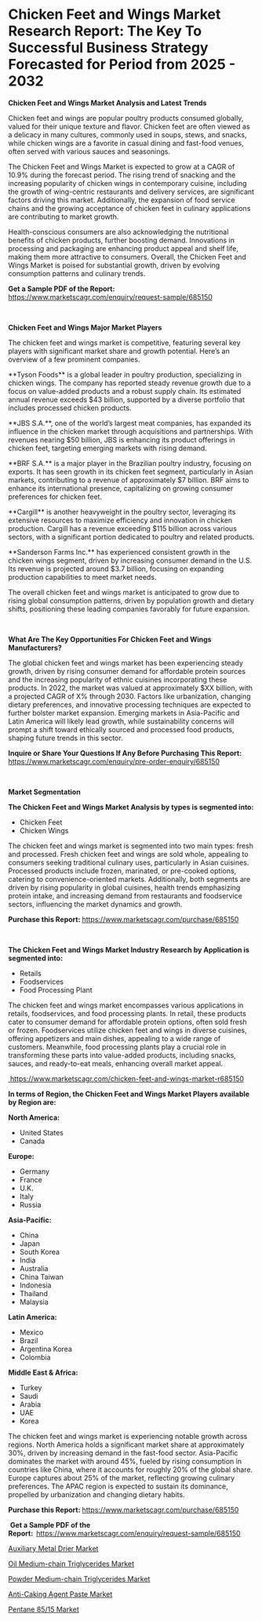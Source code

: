 <p><h1>Chicken Feet and Wings Market Research Report: The Key To Successful Business Strategy Forecasted for Period from 2025 - 2032</h1></p><p><strong>Chicken Feet and Wings Market Analysis and Latest Trends</strong></p>
<p><p>Chicken feet and wings are popular poultry products consumed globally, valued for their unique texture and flavor. Chicken feet are often viewed as a delicacy in many cultures, commonly used in soups, stews, and snacks, while chicken wings are a favorite in casual dining and fast-food venues, often served with various sauces and seasonings.</p><p>The Chicken Feet and Wings Market is expected to grow at a CAGR of 10.9% during the forecast period. The rising trend of snacking and the increasing popularity of chicken wings in contemporary cuisine, including the growth of wing-centric restaurants and delivery services, are significant factors driving this market. Additionally, the expansion of food service chains and the growing acceptance of chicken feet in culinary applications are contributing to market growth.</p><p>Health-conscious consumers are also acknowledging the nutritional benefits of chicken products, further boosting demand. Innovations in processing and packaging are enhancing product appeal and shelf life, making them more attractive to consumers. Overall, the Chicken Feet and Wings Market is poised for substantial growth, driven by evolving consumption patterns and culinary trends.</p></p>
<p><strong>Get a Sample PDF of the Report:&nbsp;</strong> <a href="https://www.marketscagr.com/enquiry/request-sample/685150?utm_campaign=1920&utm_medium=2&utm_source=Github&utm_content=ia&utm_term=08012025&utm_id=chicken-feet-and-wings">https://www.marketscagr.com/enquiry/request-sample/685150</a></p>
<p>&nbsp;</p>
<p><strong>Chicken Feet and Wings Major Market Players</strong></p>
<p><p>The chicken feet and wings market is competitive, featuring several key players with significant market share and growth potential. Here’s an overview of a few prominent companies.</p><p>**Tyson Foods** is a global leader in poultry production, specializing in chicken wings. The company has reported steady revenue growth due to a focus on value-added products and a robust supply chain. Its estimated annual revenue exceeds $43 billion, supported by a diverse portfolio that includes processed chicken products.</p><p>**JBS S.A.**, one of the world’s largest meat companies, has expanded its influence in the chicken market through acquisitions and partnerships. With revenues nearing $50 billion, JBS is enhancing its product offerings in chicken feet, targeting emerging markets with rising demand.</p><p>**BRF S.A.** is a major player in the Brazilian poultry industry, focusing on exports. It has seen growth in its chicken feet segment, particularly in Asian markets, contributing to a revenue of approximately $7 billion. BRF aims to enhance its international presence, capitalizing on growing consumer preferences for chicken feet.</p><p>**Cargill** is another heavyweight in the poultry sector, leveraging its extensive resources to maximize efficiency and innovation in chicken production. Cargill has a revenue exceeding $115 billion across various sectors, with a significant portion dedicated to poultry and related products.</p><p>**Sanderson Farms Inc.** has experienced consistent growth in the chicken wings segment, driven by increasing consumer demand in the U.S. Its revenue is projected around $3.7 billion, focusing on expanding production capabilities to meet market needs.</p><p>The overall chicken feet and wings market is anticipated to grow due to rising global consumption patterns, driven by population growth and dietary shifts, positioning these leading companies favorably for future expansion.</p></p>
<p>&nbsp;</p>
<p><strong>What Are The Key Opportunities For Chicken Feet and Wings Manufacturers?</strong></p>
<p><p>The global chicken feet and wings market has been experiencing steady growth, driven by rising consumer demand for affordable protein sources and the increasing popularity of ethnic cuisines incorporating these products. In 2022, the market was valued at approximately $XX billion, with a projected CAGR of X% through 2030. Factors like urbanization, changing dietary preferences, and innovative processing techniques are expected to further bolster market expansion. Emerging markets in Asia-Pacific and Latin America will likely lead growth, while sustainability concerns will prompt a shift toward ethically sourced and processed food products, shaping future trends in this sector.</p></p>
<p><strong>Inquire or Share Your Questions If Any Before Purchasing This Report:</strong> <a href="https://www.marketscagr.com/enquiry/pre-order-enquiry/685150?utm_campaign=1920&utm_medium=2&utm_source=Github&utm_content=ia&utm_term=08012025&utm_id=chicken-feet-and-wings">https://www.marketscagr.com/enquiry/pre-order-enquiry/685150</a></p>
<p>&nbsp;</p>
<p><strong>Market Segmentation</strong></p>
<p><strong>The Chicken Feet and Wings Market Analysis by types is segmented into:</strong></p>
<p><ul><li>Chicken Feet</li><li>Chicken Wings</li></ul></p>
<p><p>The chicken feet and wings market is segmented into two main types: fresh and processed. Fresh chicken feet and wings are sold whole, appealing to consumers seeking traditional culinary uses, particularly in Asian cuisines. Processed products include frozen, marinated, or pre-cooked options, catering to convenience-oriented markets. Additionally, both segments are driven by rising popularity in global cuisines, health trends emphasizing protein intake, and increasing demand from restaurants and foodservice sectors, influencing the market dynamics and growth.</p></p>
<p><strong>Purchase this Report:&nbsp;</strong><a href="https://www.marketscagr.com/purchase/685150?utm_campaign=1920&utm_medium=2&utm_source=Github&utm_content=ia&utm_term=08012025&utm_id=chicken-feet-and-wings">https://www.marketscagr.com/purchase/685150</a></p>
<p>&nbsp;</p>
<p><strong>The Chicken Feet and Wings Market Industry Research by Application is segmented into:</strong></p>
<p><ul><li>Retails</li><li>Foodservices</li><li>Food Processing Plant</li></ul></p>
<p><p>The chicken feet and wings market encompasses various applications in retails, foodservices, and food processing plants. In retail, these products cater to consumer demand for affordable protein options, often sold fresh or frozen. Foodservices utilize chicken feet and wings in diverse cuisines, offering appetizers and main dishes, appealing to a wide range of customers. Meanwhile, food processing plants play a crucial role in transforming these parts into value-added products, including snacks, sauces, and ready-to-eat meals, enhancing overall market appeal.</p></p>
<p><a href="https://www.marketscagr.com/chicken-feet-and-wings-market-r685150?utm_campaign=1920&utm_medium=2&utm_source=Github&utm_content=ia&utm_term=08012025&utm_id=chicken-feet-and-wings">&nbsp;https://www.marketscagr.com/chicken-feet-and-wings-market-r685150</a></p>
<p><strong>In terms of Region, the Chicken Feet and Wings Market Players available by Region are:</strong></p>
<p>
    <p> <strong> North America: </strong>
        <ul>
            <li>United States</li>
            <li>Canada</li>
        </ul>
        </p> 
    <p> <strong> Europe: </strong>
        <ul>
            <li>Germany</li>
            <li>France</li>
            <li>U.K.</li>
            <li>Italy</li>
            <li>Russia</li>
        </ul>
        </p> 
    <p> <strong> Asia-Pacific: </strong>
        <ul>
            <li>China</li>
            <li>Japan</li>
            <li>South Korea</li>
            <li>India</li>
            <li>Australia</li>
            <li>China Taiwan</li>
            <li>Indonesia</li>
            <li>Thailand</li>
            <li>Malaysia</li>
        </ul>
        </p> 
    <p> <strong> Latin America: </strong>
        <ul>
            <li>Mexico</li>
            <li>Brazil</li>
            <li>Argentina Korea</li>
            <li>Colombia</li>
        </ul>
        </p> 
    <p> <strong> Middle East & Africa: </strong>
        <ul>
            <li>Turkey</li>
            <li>Saudi</li>
            <li>Arabia</li>
            <li>UAE</li>
            <li>Korea</li>
        </ul>
    </p>
    </p>
<p><p>The chicken feet and wings market is experiencing notable growth across regions. North America holds a significant market share at approximately 30%, driven by increasing demand in the fast-food sector. Asia-Pacific dominates the market with around 45%, fueled by rising consumption in countries like China, where it accounts for roughly 20% of the global share. Europe captures about 25% of the market, reflecting growing culinary preferences. The APAC region is expected to sustain its dominance, propelled by urbanization and changing dietary habits.</p></p>
<p><strong>Purchase this Report: </strong><a href="https://www.marketscagr.com/purchase/685150?utm_campaign=1920&utm_medium=2&utm_source=Github&utm_content=ia&utm_term=08012025&utm_id=chicken-feet-and-wings">https://www.marketscagr.com/purchase/685150</a></p>
<p>&nbsp;<strong>Get a Sample PDF of the Report:&nbsp;&nbsp;</strong><a href="https://www.marketscagr.com/enquiry/request-sample/685150?utm_campaign=1920&utm_medium=2&utm_source=Github&utm_content=ia&utm_term=08012025&utm_id=chicken-feet-and-wings">https://www.marketscagr.com/enquiry/request-sample/685150</a></p>
<p><strong></strong></p>
<p><p><a href="https://www.linkedin.com/pulse/auxiliary-metal-drier-market-forecasted-considering-factors-like-size-oz6nf?utm_campaign=1920&utm_medium=2&utm_source=Github&utm_content=ia&utm_term=08012025&utm_id=chicken-feet-and-wings">Auxiliary Metal Drier Market</a></p><p><a href="https://www.linkedin.com/pulse/oil-medium-chain-triglycerides-market-analysis-size-share-trends-forecast-8ht2c?utm_campaign=1920&utm_medium=2&utm_source=Github&utm_content=ia&utm_term=08012025&utm_id=chicken-feet-and-wings">Oil Medium-chain Triglycerides Market</a></p><p><a href="https://www.linkedin.com/pulse/study-onthe-value-market-segmentation-share-analysis-powder-medium-chain-kw32c?utm_campaign=1920&utm_medium=2&utm_source=Github&utm_content=ia&utm_term=08012025&utm_id=chicken-feet-and-wings">Powder Medium-chain Triglycerides Market</a></p><p><a href="https://www.linkedin.com/pulse/thorough-review-anti-caking-agent-paste-market-size-share-revenue-anticipated-kmzre?utm_campaign=1920&utm_medium=2&utm_source=Github&utm_content=ia&utm_term=08012025&utm_id=chicken-feet-and-wings">Anti-Caking Agent Paste Market</a></p><p><a href="https://www.linkedin.com/pulse/future-growth-trends-pentane-8515-market-forecasted-72-cagr-through-2032-4xhdf?utm_campaign=1920&utm_medium=2&utm_source=Github&utm_content=ia&utm_term=08012025&utm_id=chicken-feet-and-wings">Pentane 85/15 Market</a></p></p>